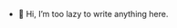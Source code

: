 - 👋 Hi, I’m too lazy to write anything here.

<!---
nuochan/nuochan is a ✨ special ✨ repository because its `README.md` (this file) appears on your GitHub profile.
You can click the Preview link to take a look at your changes.
--->
